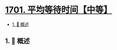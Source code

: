# [1701. 平均等待时间【中等】](https://github.com/Tdahuyou/TNotes.leetcode/tree/main/notes/1701.%20%E5%B9%B3%E5%9D%87%E7%AD%89%E5%BE%85%E6%97%B6%E9%97%B4%E3%80%90%E4%B8%AD%E7%AD%89%E3%80%91)

<!-- region:toc -->

- [1. 📝 概述](#1--概述)

<!-- endregion:toc -->

## 1. 📝 概述
